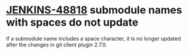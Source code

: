# [JENKINS-48818]() submodule names with spaces do not update

If a submodule name includes a space character, it is no longer updated
after the changes in git client plugin 2.7.0.
